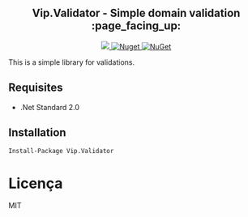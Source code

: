 
<h2 align="center"><strong>Vip.Validator</strong> - Simple domain validation :page_facing_up:</h2> 

<p align="center">
  <a href="https://raw.githubusercontent.com/leandrovip/Vip.Validator/master/LICENSE">
    <img src="https://img.shields.io/github/license/leandrovip/Vip.Validator" />
  </a>
  
  <a href="https://www.nuget.org/packages/Vip.Validator/">
    <img alt="Nuget" src="https://img.shields.io/nuget/dt/Vip.Validator?label=NuGet%20downloads&style=flat-square">
  </a>
  
  <a href="https://www.nuget.org/packages/Vip.Validator/">
     <img alt="NuGet" src="https://img.shields.io/nuget/v/Vip.Validator.svg">
  </a>
</p>

This is a simple library for validations.

## Requisites

- .Net Standard 2.0

## Installation

```
Install-Package Vip.Validator
```

# Licença
MIT